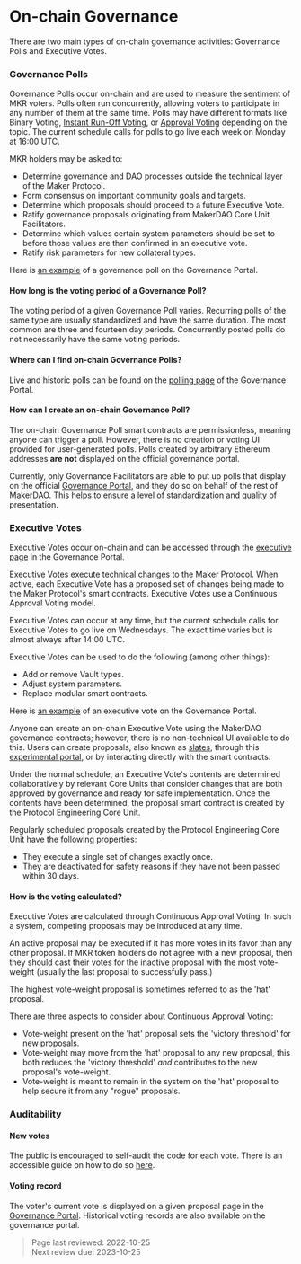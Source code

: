 # On-chain Governance 
There are two main types of on-chain governance activities: Governance Polls and Executive Votes. 

### Governance Polls
Governance Polls occur on-chain and are used to measure the sentiment of MKR voters. Polls often run concurrently, allowing voters to participate in any number of them at the same time. Polls may have different formats like Binary Voting, [Instant Run-Off Voting](https://en.wikipedia.org/wiki/Ranked_voting), or [Approval Voting](https://en.wikipedia.org/wiki/Approval_voting) depending on the topic. The current schedule calls for polls to go live each week on Monday at 16:00 UTC.

MKR holders may be asked to:

- Determine governance and DAO processes outside the technical layer of the Maker Protocol.
- Form consensus on important community goals and targets.
- Determine which proposals should proceed to a future Executive Vote.
- Ratify governance proposals originating from MakerDAO Core Unit Facilitators.
- Determine which values certain system parameters should be set to before those values are then confirmed in an executive vote.
- Ratify risk parameters for new collateral types.

Here is [an example](https://vote.makerdao.com/polling/Qmeac95W?network=mainnet#poll-detail) of a governance poll on the Governance Portal.

#### How long is the voting period of a Governance Poll?
The voting period of a given Governance Poll varies. Recurring polls of the same type are usually standardized and have the same duration. The most common are three and fourteen day periods. Concurrently posted polls do not necessarily have the same voting periods.

#### Where can I find on-chain Governance Polls?
Live and historic polls can be found on the [polling page](https://vote.makerdao.com/polling) of the Governance Portal.

#### How can I create an on-chain Governance Poll?
The on-chain Governance Poll smart contracts are permissionless, meaning anyone can trigger a poll. However, there is no creation or voting UI provided for user-generated polls. Polls created by arbitrary Ethereum addresses **are not** displayed on the official governance portal.

Currently, only Governance Facilitators are able to put up polls that display on the official [Governance Portal](https://vote.makerdao.com), and they do so on behalf of the rest of MakerDAO. This helps to ensure a level of standardization and quality of presentation.

### Executive Votes
Executive Votes occur on-chain and can be accessed through the [executive page](https://vote.makerdao.com/executive) in the Governance Portal.

Executive Votes execute technical changes to the Maker Protocol. When active, each Executive Vote has a proposed set of changes being made to the Maker Protocol's smart contracts. Executive Votes use a Continuous Approval Voting model.

Executive Votes can occur at any time, but the current schedule calls for Executive Votes to go live on Wednesdays. The exact time varies but is almost always after 14:00 UTC.

Executive Votes can be used to do the following (among other things):
- Add or remove Vault types.
- Adjust system parameters.
- Replace modular smart contracts.

Here is [an example](https://vote.makerdao.com/executive/template-executive-vote-parameter-changes-wsteth-a-onboarding-october-22-2021?network=mainnet#proposal-detail) of an executive vote on the Governance Portal.

Anyone can create an on-chain Executive Vote using the MakerDAO governance contracts; however, there is no non-technical UI available to do this. Users can create proposals, also known as [slates](https://docs.makerdao.com/smart-contract-modules/governance-module/chief-detailed-documentation), through this [experimental portal](https://chief.makerdao.com/), or by interacting directly with the smart contracts.

Under the normal schedule, an Executive Vote's contents are determined collaboratively by relevant Core Units that consider changes that are both approved by governance and ready for safe implementation. Once the contents have been determined, the proposal smart contract is created by the Protocol Engineering Core Unit.

Regularly scheduled proposals created by the Protocol Engineering Core Unit have the following properties: 
* They execute a single set of changes exactly once. 
* They are deactivated for safety reasons if they have not been passed within 30 days.

#### How is the voting calculated?
Executive Votes are calculated through Continuous Approval Voting. In such a system, competing proposals may be introduced at any time.

An active proposal may be executed if it has more votes in its favor than any other proposal. If MKR token holders do not agree with a new proposal, then they should cast their votes for the inactive proposal with the most vote-weight (usually the last proposal to successfully pass.)

The highest vote-weight proposal is sometimes referred to as the 'hat' proposal.

There are three aspects to consider about Continuous Approval Voting:
- Vote-weight present on the 'hat' proposal sets the 'victory threshold' for new proposals.
- Vote-weight may move from the 'hat' proposal to any new proposal, this both reduces the 'victory threshold' _and_ contributes to the new proposal's vote-weight.
- Vote-weight is meant to remain in the system on the 'hat' proposal to help secure it from any "rogue" proposals.

### Auditability

#### New votes
The public is encouraged to self-audit the code for each vote. There is an accessible guide on how to do so [here](governance/executive-audit.md). 

#### Voting record
The voter's current vote is displayed on a given proposal page in the [Governance Portal](https://vote.makerdao.com/). Historical voting records are also available on the governance portal.

>Page last reviewed: 2022-10-25  
>Next review due: 2023-10-25  

